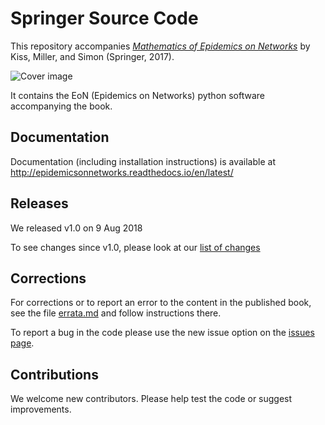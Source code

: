 # Springer Source Code

This repository accompanies [*Mathematics of Epidemics on Networks*](http://www.springer.com/book/9783319508047) by Kiss, Miller, and Simon (Springer, 2017).

![Cover image](https://images.springer.com/sgw/books/medium/9783319508047.jpg)

It contains the EoN (Epidemics on Networks) python software accompanying the book.

## Documentation

Documentation (including installation instructions) is available at http://epidemicsonnetworks.readthedocs.io/en/latest/

## Releases

We released v1.0 on 9 Aug 2018

To see changes since v1.0, please look at our 
[list of changes](file:///Users/jomiller/Dropbox/work/SpringerGithub/docs/_build/html/Changes.html)

## Corrections

For corrections or to report an error to the content in the published book, see the file [errata.md](errata.md) and follow instructions there.

To report a bug in the code please use the new issue option on the [issues page](https://github.com/springer-math/Mathematics-of-Epidemics-on-Networks/issues).

## Contributions

We welcome new contributors.  Please help test the code or suggest improvements.